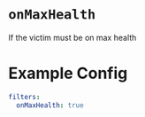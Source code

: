 # `onMaxHealth`

If the victim must be on max health

# Example Config
```yaml
filters:
  onMaxHealth: true
```
